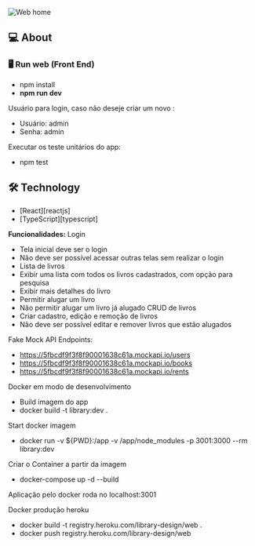 ![Web home](https://github.com/gilmarvoge/Library/tree/main/src/assets/home.png)

## 💻 About

### :desktop_computer: Run web (Front End)
- npm install
- <b>npm run dev </b>

Usuário para login, caso não deseje criar um novo :
- Usuário: admin
- Senha: admin
  
Executar os teste unitários do app:
- npm test

## 🛠 Technology

- [React][reactjs]
- [TypeScript][typescript]

<b>Funcionalidades:</b>
Login
- Tela inicial deve ser o login
- Não deve ser possível acessar outras telas sem realizar o login
- Lista de livros
- Exibir uma lista com todos os livros cadastrados, com opção para pesquisa
- Exibir mais detalhes do livro
- Permitir alugar um livro
- Não permitir alugar um livro já alugado
CRUD de livros
- Criar cadastro, edição e remoção de livros
- Não deve ser possível editar e remover livros que estão alugados

Fake Mock API Endpoints:
- https://5fbcdf9f3f8f90001638c61a.mockapi.io/users
- https://5fbcdf9f3f8f90001638c61a.mockapi.io/books
- https://5fbcdf9f3f8f90001638c61a.mockapi.io/rents

Docker em modo de desenvolvimento
- Build imagem do app
- docker build -t library:dev .

Start docker imagem
- docker run -v ${PWD}:/app -v /app/node_modules -p 3001:3000 --rm library:dev

Criar o Container a partir da imagem
- docker-compose up -d --build

Aplicação pelo docker roda no localhost:3001


Docker produção heroku
- docker build -t registry.heroku.com/library-design/web . 
- docker push registry.heroku.com/library-design/web

